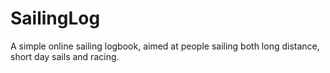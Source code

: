 # SailingLog
A simple online sailing logbook, aimed at people sailing both long distance, short day sails and racing.
